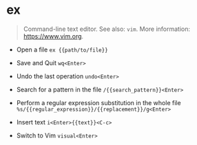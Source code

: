 # ex
> Command-line text editor.
> See also: `vim`.
> More information: <https://www.vim.org>.

- Open a file
`ex {{path/to/file}}`

- Save and Quit
`wq<Enter>`

- Undo the last operation
`undo<Enter>`

- Search for a pattern in the file
`/{{search_pattern}}<Enter>`

- Perform a regular expression substitution in the whole file
`%s/{{regular_expression}}/{{replacement}}/g<Enter>`

- Insert text
`i<Enter>{{text}}<C-c>`

- Switch to Vim
`visual<Enter>`
